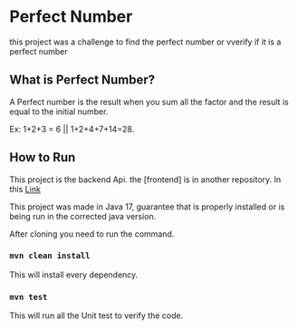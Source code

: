 # Perfect Number

this project was a challenge to find the perfect number or vverify if it is a perfect number

## What is Perfect Number?

A Perfect number is the result when you sum all the factor and the result is equal to the initial number.

Ex: 1+2+3 = 6 || 1+2+4+7+14=28.

## How to Run

This project is the backend Api. the [frontend] is in another repository. In this [Link](https://github.com/S0NES/perfect-number-front)

This project was made in Java 17, guarantee that is properly installed or is being run in the corrected java version.

After cloning you need to run the command.

### `mvn clean install`

This will install every dependency.

### `mvn test `

This will run all the Unit test to verify the code.

